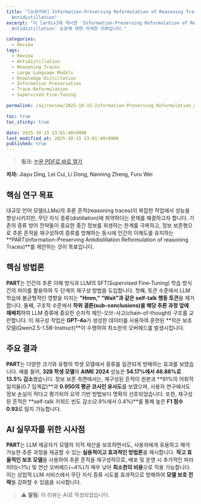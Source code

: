 ```yaml
---
title: "[논문리뷰] Information-Preserving Reformulation of Reasoning Traces for
  Antidistillation"
excerpt: "이 [arXiv]에 게시한 'Information-Preserving Reformulation of Reasoning Traces for
  Antidistillation' 논문에 대한 자세한 리뷰입니다."

categories:
  - Review
tags:
  - Review
  - Antidistillation
  - Reasoning Traces
  - Large Language Models
  - Knowledge Distillation
  - Information Preservation
  - Trace Reformulation
  - Supervised Fine-Tuning

permalink: /ai/review/2025-10-15-Information-Preserving_Reformulation_of_Reasoning_Traces_for_Antidistillation/

toc: true
toc_sticky: true

date: 2025-10-15 13:01:40+0900
last_modified_at: 2025-10-15 13:01:40+0900
published: true
---
```

> **링크:** [논문 PDF로 바로 열기](https://arxiv.org/abs/2510.11545)

**저자:** Jiayu Ding, Lei Cui, Li Dong, Nanning Zheng, Furu Wei



## 핵심 연구 목표
대규모 언어 모델(LLMs)의 추론 흔적(reasoning traces)이 복잡한 작업에서 성능을 향상시키지만, 무단 지식 증류(distillation)에 취약하다는 문제를 해결하고자 합니다. 기존의 증류 방어 전략들이 중요한 중간 정보를 희생하는 한계를 극복하고, 정보 보존형으로 추론 흔적을 재구성하여 증류를 방해하는 동시에 인간의 이해도를 유지하는 **PART(information-Preserving Antidistillation Reformulation of reasoning Traces)**를 제안하는 것이 목표입니다.

## 핵심 방법론
**PART**는 인간의 추론 이해 방식과 LLM의 SFT(Supervised Fine-Tuning) 학습 방식 간의 차이를 활용하여 두 단계의 재구성 방법을 도입합니다. 첫째, 토큰 수준에서 LLM 학습에 불균형적인 영향을 미치는 **"Hmm," "Wait"과 같은 self-talk 행동 토큰**을 제거합니다. 둘째, 구조적 수준에서 **하위 결론(sub-conclusions)을 해당 추론 과정 앞에 재배치**하여 LLM 증류에 중요한 순차적 체인-오브-사고(chain-of-thought) 구조를 교란합니다. 이 재구성 작업은 **GPT-4o**가 생성한 데이터를 사용하여 훈련된 **작은 보조 모델(Qwen2.5-1.5B-Instruct)**이 수행하여 최소한의 오버헤드를 발생시킵니다.

## 주요 결과
**PART**는 다양한 크기와 유형의 학생 모델에서 증류를 일관되게 방해하는 효과를 보였습니다. 예를 들어, **32B 학생 모델**의 **AIME 2024** 성능은 **54.17%에서 46.88%로 13.5% 감소**했습니다. 정보 보존 측면에서는, 재구성된 흔적이 원본과 **91%의 어휘적 일치율(0.7 임계값)**과 **0.950의 평균 코사인 유사도**를 보였으며, 사용자 연구에서도 정보 손실이 적다고 평가되어 요약 기반 방법보다 명확히 선호되었습니다. 또한, 재구성된 흔적은 **self-talk 키워드 빈도 감소(2.9%에서 0.4%)**를 통해 높은 **F1 점수 0.93**로 탐지 가능합니다.

## AI 실무자를 위한 시사점
**PART**는 LLM 제공자가 모델의 지적 재산을 보호하면서도, 사용자에게 유용하고 해석 가능한 추론 과정을 제공할 수 있는 **실용적이고 효과적인 방법론**을 제시합니다. **작고 효율적인 보조 모델**을 사용하여 추론 흔적을 재구성하므로, 배포 및 운영 시 추가적인 파라미터(<1%) 및 연산 오버헤드(~4%)가 매우 낮아 **최소한의 비용**으로 적용 가능합니다. 이는 상업적 LLM 서비스에서 무단 지식 증류 시도를 효과적으로 방해하여 **모델 보호 전략**을 강화할 수 있음을 시사합니다.

> ⚠️ **알림:** 이 리뷰는 AI로 작성되었습니다.